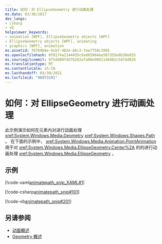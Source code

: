 ```yaml
---
title: 如何：对 EllipseGeometry 进行动画处理
ms.date: 03/30/2017
dev_langs:
- csharp
- vb
helpviewer_keywords:
- animation [WPF], EllipseGeometry objects [WPF]
- EllipseGeometry objects [WPF], animating
- graphics [WPF], animation
ms.assetid: 767b9b6e-9cb7-482e-b6c2-fee7750c3995
ms.openlocfilehash: 0f8174a2144435c9ad65904ee587355e8b38e935
ms.sourcegitcommit: bf5dd80f4d7b202afa90e90d1148402c5474d826
ms.translationtype: MT
ms.contentlocale: zh-CN
ms.lasthandoff: 03/30/2021
ms.locfileid: "96973191"
---
```

# <a name="how-to-animate-an-ellipsegeometry"></a>如何：对 EllipseGeometry 进行动画处理
此示例演示如何在元素内对进行动画处理 <xref:System.Windows.Media.Geometry> <xref:System.Windows.Shapes.Path> 。 在下面的示例中， <xref:System.Windows.Media.Animation.PointAnimation> 用于对 <xref:System.Windows.Media.EllipseGeometry.Center%2A> 的的进行动画处理 <xref:System.Windows.Media.EllipseGeometry> 。  
  
## <a name="example"></a>示例  
 [!code-xaml[animatepath_snip_XAML#1](~/samples/snippets/csharp/VS_Snippets_Wpf/animatepath_snip_XAML/CS/EllipseGeometryExample.xaml#1)]  
  
 [!code-csharp[animatepath_snip#101](~/samples/snippets/csharp/VS_Snippets_Wpf/animatepath_snip/CSharp/EllipseGeometryExample.cs#101)]  
  
 [!code-vb[animatepath_snip#201](~/samples/snippets/visualbasic/VS_Snippets_Wpf/animatepath_snip/VisualBasic/EllipseGeometryExample.vb#201)]  
  
## <a name="see-also"></a>另请参阅

- [动画概述](animation-overview.md)
- [Geometry 概述](geometry-overview.md)

